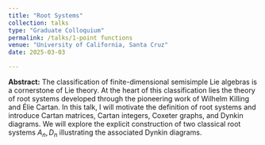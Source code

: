 ```yaml
---
title: "Root Systems"
collection: talks
type: "Graduate Colloquium"
permalink: /talks/1-point functions
venue: "University of California, Santa Cruz"
date: 2025-03-03

---
```


**Abstract:**
The classification of finite-dimensional semisimple Lie algebras is a cornerstone of Lie theory. At the heart of this classification lies the theory of root systems developed through the pioneering work of Wilhelm Killing and Élie Cartan. In this talk, I will motivate the definition of root systems and introduce Cartan matrices, Cartan integers, Coxeter graphs, and Dynkin diagrams. We will explore the explicit construction of two classical root systems $A_n,D_n$ illustrating the associated Dynkin diagrams.
